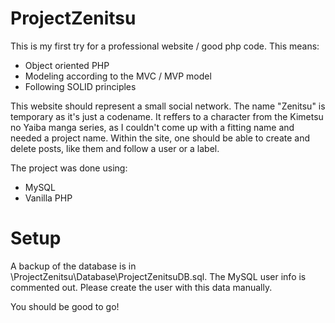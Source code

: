 # ProjectZenitsu

This is my first try for a professional website / good php code.
This means:

- Object oriented PHP
- Modeling according to the MVC / MVP model
- Following SOLID principles

This website should represent a small social network.
The name "Zenitsu" is temporary as it's just a codename.
It reffers to a character from the Kimetsu no Yaiba manga series, as I couldn't come up with a fitting name and needed a project name.
Within the site, one should be able to create and delete posts, like them and follow a user or a label.

The project was done using:

- MySQL
- Vanilla PHP

# Setup

A backup of the database is in \ProjectZenitsu\Database\ProjectZenitsuDB.sql.
The MySQL user info is commented out. Please create the user with this data manually.

You should be good to go!
